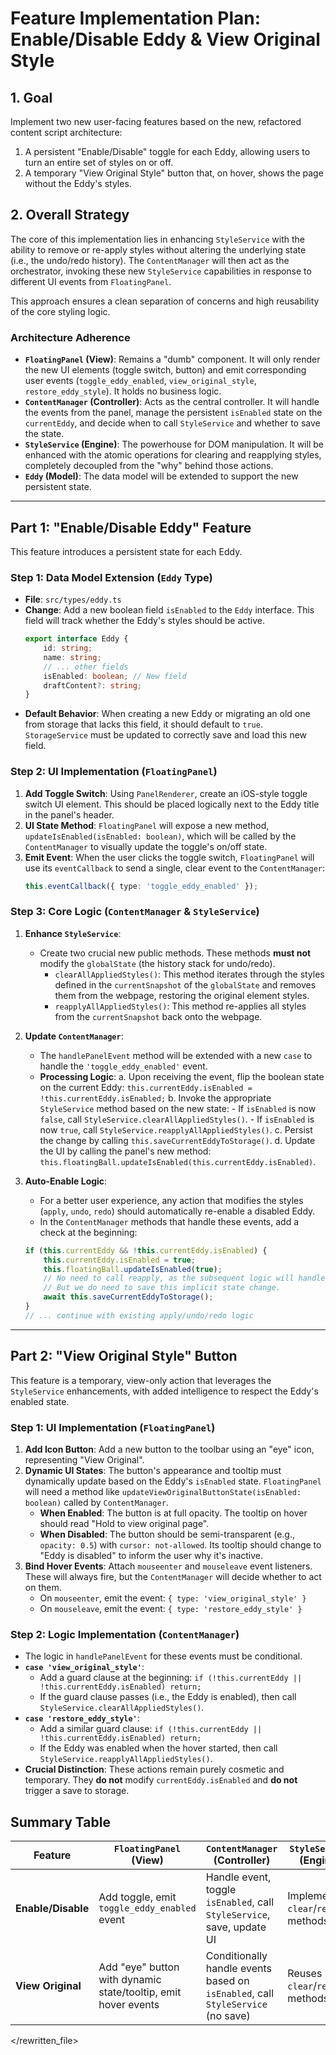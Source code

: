 # Feature Implementation Plan: Enable/Disable Eddy & View Original Style

## 1. Goal

Implement two new user-facing features based on the new, refactored content script architecture:
1.  A persistent "Enable/Disable" toggle for each Eddy, allowing users to turn an entire set of styles on or off.
2.  A temporary "View Original Style" button that, on hover, shows the page without the Eddy's styles.

## 2. Overall Strategy

The core of this implementation lies in enhancing `StyleService` with the ability to remove or re-apply styles without altering the underlying state (i.e., the undo/redo history). The `ContentManager` will then act as the orchestrator, invoking these new `StyleService` capabilities in response to different UI events from `FloatingPanel`.

This approach ensures a clean separation of concerns and high reusability of the core styling logic.

### Architecture Adherence
- **`FloatingPanel` (View)**: Remains a "dumb" component. It will only render the new UI elements (toggle switch, button) and emit corresponding user events (`toggle_eddy_enabled`, `view_original_style`, `restore_eddy_style`). It holds no business logic.
- **`ContentManager` (Controller)**: Acts as the central controller. It will handle the events from the panel, manage the persistent `isEnabled` state on the `currentEddy`, and decide when to call `StyleService` and whether to save the state.
- **`StyleService` (Engine)**: The powerhouse for DOM manipulation. It will be enhanced with the atomic operations for clearing and reapplying styles, completely decoupled from the "why" behind those actions.
- **`Eddy` (Model)**: The data model will be extended to support the new persistent state.

---

## Part 1: "Enable/Disable Eddy" Feature

This feature introduces a persistent state for each Eddy.

### Step 1: Data Model Extension (`Eddy` Type)

-   **File**: `src/types/eddy.ts`
-   **Change**: Add a new boolean field `isEnabled` to the `Eddy` interface. This field will track whether the Eddy's styles should be active.
    ```typescript
    export interface Eddy {
        id: string;
        name: string;
        // ... other fields
        isEnabled: boolean; // New field
        draftContent?: string;
    }
    ```
-   **Default Behavior**: When creating a new Eddy or migrating an old one from storage that lacks this field, it should default to `true`. `StorageService` must be updated to correctly save and load this new field.

### Step 2: UI Implementation (`FloatingPanel`)

1.  **Add Toggle Switch**: Using `PanelRenderer`, create an iOS-style toggle switch UI element. This should be placed logically next to the Eddy title in the panel's header.
2.  **UI State Method**: `FloatingPanel` will expose a new method, `updateIsEnabled(isEnabled: boolean)`, which will be called by the `ContentManager` to visually update the toggle's on/off state.
3.  **Emit Event**: When the user clicks the toggle switch, `FloatingPanel` will use its `eventCallback` to send a single, clear event to the `ContentManager`:
    ```typescript
    this.eventCallback({ type: 'toggle_eddy_enabled' });
    ```

### Step 3: Core Logic (`ContentManager` & `StyleService`)

1.  **Enhance `StyleService`**:
    -   Create two crucial new public methods. These methods **must not** modify the `globalState` (the history stack for undo/redo).
        -   `clearAllAppliedStyles()`: This method iterates through the styles defined in the `currentSnapshot` of the `globalState` and removes them from the webpage, restoring the original element styles.
        -   `reapplyAllAppliedStyles()`: This method re-applies all styles from the `currentSnapshot` back onto the webpage.

2.  **Update `ContentManager`**:
    -   The `handlePanelEvent` method will be extended with a new `case` to handle the `'toggle_eddy_enabled'` event.
    -   **Processing Logic**:
        a.  Upon receiving the event, flip the boolean state on the current Eddy: `this.currentEddy.isEnabled = !this.currentEddy.isEnabled;`
        b.  Invoke the appropriate `StyleService` method based on the new state:
            -   If `isEnabled` is now `false`, call `StyleService.clearAllAppliedStyles()`.
            -   If `isEnabled` is now `true`, call `StyleService.reapplyAllAppliedStyles()`.
        c.  Persist the change by calling `this.saveCurrentEddyToStorage()`.
        d.  Update the UI by calling the panel's new method: `this.floatingBall.updateIsEnabled(this.currentEddy.isEnabled)`.

3.  **Auto-Enable Logic**:
    -   For a better user experience, any action that modifies the styles (`apply`, `undo`, `redo`) should automatically re-enable a disabled Eddy.
    -   In the `ContentManager` methods that handle these events, add a check at the beginning:
    ```typescript
    if (this.currentEddy && !this.currentEddy.isEnabled) {
        this.currentEddy.isEnabled = true;
        this.floatingBall.updateIsEnabled(true);
        // No need to call reapply, as the subsequent logic will handle the style update.
        // But we do need to save this implicit state change.
        await this.saveCurrentEddyToStorage(); 
    }
    // ... continue with existing apply/undo/redo logic
    ```

---

## Part 2: "View Original Style" Button

This feature is a temporary, view-only action that leverages the `StyleService` enhancements, with added intelligence to respect the Eddy's enabled state.

### Step 1: UI Implementation (`FloatingPanel`)

1.  **Add Icon Button**: Add a new button to the toolbar using an "eye" icon, representing "View Original".
2.  **Dynamic UI States**: The button's appearance and tooltip must dynamically update based on the Eddy's `isEnabled` state. `FloatingPanel` will need a method like `updateViewOriginalButtonState(isEnabled: boolean)` called by `ContentManager`.
    -   **When Enabled**: The button is at full opacity. The tooltip on hover should read "Hold to view original page".
    -   **When Disabled**: The button should be semi-transparent (e.g., `opacity: 0.5`) with `cursor: not-allowed`. Its tooltip should change to "Eddy is disabled" to inform the user why it's inactive.
3.  **Bind Hover Events**: Attach `mouseenter` and `mouseleave` event listeners. These will always fire, but the `ContentManager` will decide whether to act on them.
    -   On `mouseenter`, emit the event: `{ type: 'view_original_style' }`
    -   On `mouseleave`, emit the event: `{ type: 'restore_eddy_style' }`

### Step 2: Logic Implementation (`ContentManager`)

-   The logic in `handlePanelEvent` for these events must be conditional.
-   **`case 'view_original_style'`**:
    -   Add a guard clause at the beginning: `if (!this.currentEddy || !this.currentEddy.isEnabled) return;`
    -   If the guard clause passes (i.e., the Eddy is enabled), then call `StyleService.clearAllAppliedStyles()`.
-   **`case 'restore_eddy_style'`**:
    -   Add a similar guard clause: `if (!this.currentEddy || !this.currentEddy.isEnabled) return;`
    -   If the Eddy was enabled when the hover started, then call `StyleService.reapplyAllAppliedStyles()`.
-   **Crucial Distinction**: These actions remain purely cosmetic and temporary. They **do not** modify `currentEddy.isEnabled` and **do not** trigger a save to storage.

## Summary Table

| Feature             | `FloatingPanel` (View)                                     | `ContentManager` (Controller)                                         | `StyleService` (Engine)     | `Eddy` (Model)           |
|---------------------|------------------------------------------------------------|-----------------------------------------------------------------------|-----------------------------|--------------------------|
| **Enable/Disable**  | Add toggle, emit `toggle_eddy_enabled` event               | Handle event, toggle `isEnabled`, call `StyleService`, save, update UI | Implements `clear`/`reapply` methods     | Adds `isEnabled` field    |
| **View Original**   | Add "eye" button with dynamic state/tooltip, emit hover events | Conditionally handle events based on `isEnabled`, call `StyleService` (no save) | Reuses `clear`/`reapply` methods    | No change                |

</rewritten_file> 
